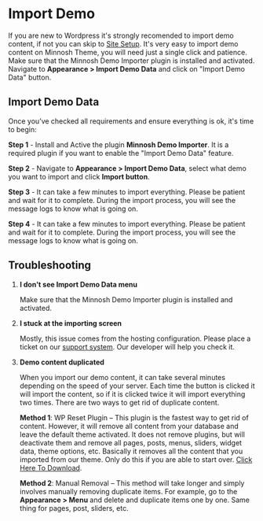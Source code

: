 # Import Demo

If you are new to Wordpress it's strongly recomended to import demo content, if not you can skip to [Site Setup](). It's very easy to import demo content on Minnosh Theme, you will need just a single click and patience. Make sure that the Minnosh Demo Importer plugin is installed and activated. Navigate to **Appearance > Import Demo Data** and click on "Import Demo Data" button.


## Import Demo Data

Once you’ve checked all requirements and ensure everything is ok, it's time to begin:

**Step 1** - Install and Active the plugin **Minnosh Demo Importer**. It is a required plugin if you want to enable the "Import Demo Data" feature.

**Step 2** - Navigate to **Appearance > Import Demo Data**, select what demo you want to import and click **Import button**.

**Step 3** - It can take a few minutes to import everything. Please be patient and wait for it to complete. During the import process, you will see the message logs to know what is going on.

**Step 4** - It can take a few minutes to import everything. Please be patient and wait for it to complete. During the import process, you will see the message logs to know what is going on.

## Troubleshooting

1. **I don't see Import Demo Data menu**

	Make sure that the Minnosh Demo Importer plugin is installed and activated.

1. **I stuck at the importing screen**

	Mostly, this issue comes from the hosting configuration. Please place a ticket on our [support system](http://uix.ticksy.com/). Our developer will help you check it.

1. **Demo content duplicated**

	When you import our demo content, it can take several minutes depending on the speed of your server. Each time the button is clicked it will import the content, so if it is clicked twice it will import everything two times. There are two ways to get rid of duplicate content.

	**Method 1**: WP Reset Plugin – This plugin is the fastest way to get rid of content. However, it will remove all content from your database and leave the default theme activated. It does not remove plugins, but will deactivate them and remove all pages, posts, menus, sliders, widget data, theme options, etc. Basically it removes all the content that you imported from our theme. Only do this if you are able to start over. [Click Here To Download](https://wordpress.org/plugins/wordpress-reset/).

	**Method 2**: Manual Removal – This method will take longer and simply involves manually removing duplicate items. For example, go to the **Appearance > Menu** and delete and duplicate items one by one. Same thing for pages, post, sliders, etc.